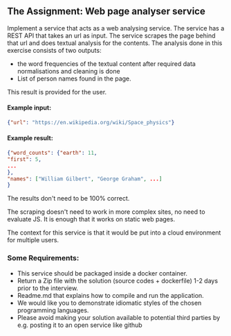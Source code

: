 ## The Assignment: Web page analyser service
Implement a service that acts as a web analysing service. The service has a REST API that takes an url as input. The service scrapes the page behind that url and does textual analysis for the contents. The analysis done in this exercise consists of two outputs:
- the word frequencies of the textual content after required data normalisations and cleaning is done
- List of person names found in the page.

This result is provided for the user.
#### Example input:
```json
{"url": "https://en.wikipedia.org/wiki/Space_physics"}
```

#### Example result:
```json
{"word_counts": {"earth": 11,
"first": 5,
...
},
"names": ["William Gilbert", "George Graham", ...]
}
```


The results don't need to be 100% correct.

The scraping doesn't need to work in more complex sites, no need to evaluate JS. It is enough that it works on static web pages.

The context for this service is that it would be put into a cloud environment for multiple users.


### Some Requirements:
- This service should be packaged inside a docker container.
- Return a Zip file with the solution (source codes + dockerfile) 1-2 days prior to the interview.
- Readme.md that explains how to compile and run the application.
- We would like you to demonstrate idiomatic styles of the chosen programming languages.
- Please avoid making your solution available to potential third parties by e.g. posting it to an open service like github
